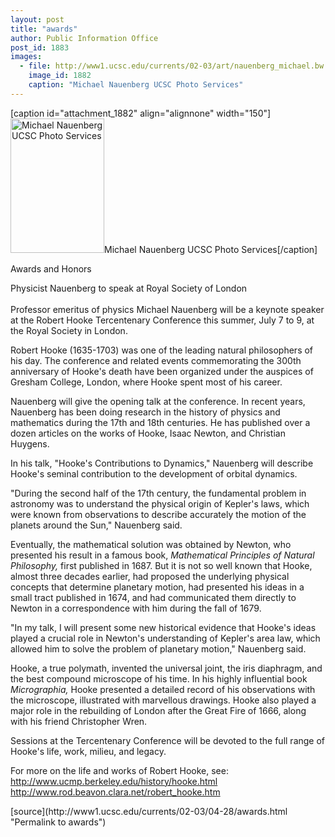 ```yaml
---
layout: post
title: "awards"
author: Public Information Office
post_id: 1883
images:
  - file: http://www1.ucsc.edu/currents/02-03/art/nauenberg_michael.bw.jpg
    image_id: 1882
    caption: "Michael Nauenberg UCSC Photo Services"
---
```


[caption id="attachment_1882" align="alignnone" width="150"]<a href="http://localhost/mysite/wp-content/uploads/2003/04/nauenberg_michael.bw.jpg"><img class="size-full wp-image-1882" src="http://localhost/mysite/wp-content/uploads/2003/04/nauenberg_michael.bw.jpg" alt="Michael Nauenberg UCSC Photo Services" width="150" height="215" /></a>Michael Nauenberg UCSC Photo Services[/caption]
<p class="pagehead">
  Awards and Honors
</p>
<p>
  <span class="sectionhead">Physicist Nauenberg to speak at Royal Society of London</span><br>
  <br>
  Professor emeritus of physics Michael Nauenberg will be a keynote speaker at the Robert Hooke Tercentenary Conference this summer, July 7 to 9, at the Royal Society in London.<br>
</p>
<p>
  Robert Hooke (1635-1703) was one of the leading natural philosophers of his day. The conference and related events commemorating the 300th anniversary of Hooke's death have been organized under the auspices of Gresham College, London, where Hooke spent most of his career.<br>
</p>
<p>
  Nauenberg will give the opening talk at the conference. In recent years, Nauenberg has been doing research in the history of physics and mathematics during the 17th and 18th centuries. He has published over a dozen articles on the works of Hooke, Isaac Newton, and Christian Huygens.<br>
</p>
<p>
  In his talk, "Hooke's Contributions to Dynamics," Nauenberg will describe Hooke's seminal contribution to the development of orbital dynamics.<br>
</p>
<p>
  "During the second half of the 17th century, the fundamental problem in astronomy was to understand the physical origin of Kepler's laws, which were known from observations to describe accurately the motion of the planets around the Sun," Nauenberg said.<br>
</p>
<p>
  Eventually, the mathematical solution was obtained by Newton, who presented his result in a famous book, <i>Mathematical Principles of Natural Philosophy,</i> first published in 1687. But it is not so well known that Hooke, almost three decades earlier, had proposed the underlying physical concepts that determine planetary motion, had presented his ideas in a small tract published in 1674, and had communicated them directly to Newton in a correspondence with him during the fall of 1679.<br>
</p>
<p>
  "In my talk, I will present some new historical evidence that Hooke's ideas played a crucial role in Newton's understanding of Kepler's area law, which allowed him to solve the problem of planetary motion," Nauenberg said.<br>
</p>
<p>
  Hooke, a true polymath, invented the universal joint, the iris diaphragm, and the best compound microscope of his time. In his highly influential book <i>Micrographia,</i> Hooke presented a detailed record of his observations with the microscope, illustrated with marvellous drawings. Hooke also played a major role in the rebuilding of London after the Great Fire of 1666, along with his friend Christopher Wren.<br>
</p>
<p>
  Sessions at the Tercentenary Conference will be devoted to the full range of Hooke's life, work, milieu, and legacy.<br>
</p>
<p>
  For more on the life and works of Robert Hooke, see:<br>
  <a href="http://www.ucmp.berkeley.edu/history/hooke.html">http://www.ucmp.berkeley.edu/history/hooke.html</a><br>
  <a href="http://www.rod.beavon.clara.net/robert_hooke.htm">http://www.rod.beavon.clara.net/robert_hooke.htm</a>
</p>
<p>
  <input name="t1" size="-1" type="hidden">
</p>
<p>

</p>
<p>

</p>
[source](http://www1.ucsc.edu/currents/02-03/04-28/awards.html "Permalink to awards")
